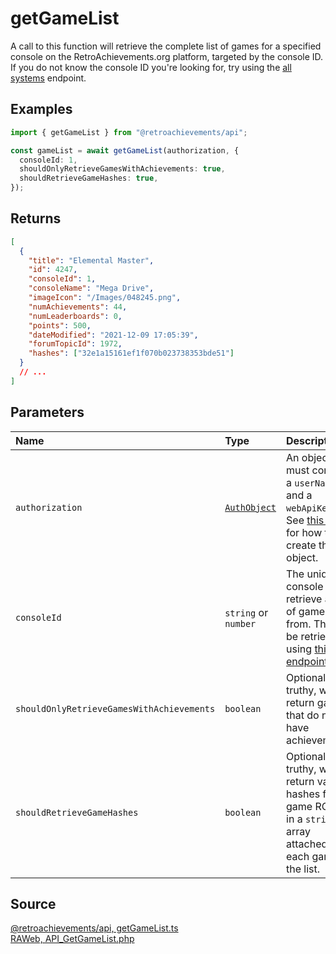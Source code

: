 # getGameList

A call to this function will retrieve the complete list of games for a specified console on the RetroAchievements.org platform, targeted by the console ID. If you do not know the console ID you're looking for, try using the [all systems](/v1/consoles/all-systems) endpoint.

## Examples

```ts
import { getGameList } from "@retroachievements/api";

const gameList = await getGameList(authorization, {
  consoleId: 1,
  shouldOnlyRetrieveGamesWithAchievements: true,
  shouldRetrieveGameHashes: true,
});
```

## Returns

```json
[
  {
    "title": "Elemental Master",
    "id": 4247,
    "consoleId": 1,
    "consoleName": "Mega Drive",
    "imageIcon": "/Images/048245.png",
    "numAchievements": 44,
    "numLeaderboards": 0,
    "points": 500,
    "dateModified": "2021-12-09 17:05:39",
    "forumTopicId": 1972,
    "hashes": ["32e1a15161ef1f070b023738353bde51"]
  }
  // ...
]
```

## Parameters

| Name                                      | Type                                        | Description                                                                                                                    |
| :---------------------------------------- | :------------------------------------------ | :----------------------------------------------------------------------------------------------------------------------------- |
| `authorization`                           | [`AuthObject`](/v1/data-models/auth-object) | An object that must contain a `userName` and a `webApiKey`. See [this page](/getting-started) for how to create this object.   |
| `consoleId`                               | `string` or `number`                        | The unique console ID to retrieve a list of games from. This can be retrieved using [this endpoint](/v1/consoles/all-systems). |
| `shouldOnlyRetrieveGamesWithAchievements` | `boolean`                                   | Optional. If truthy, will not return games that do not have achievements.                                                      |
| `shouldRetrieveGameHashes`                | `boolean`                                   | Optional. If truthy, will return valid hashes for game ROMs in a `string` array attached to each game in the list.             |

## Source

[@retroachievements/api, getGameList.ts](https://github.dev/RetroAchievements/api-js/blob/main/src/console/getGameList.ts)  
[RAWeb, API_GetGameList.php](https://github.dev/RetroAchievements/RAWeb/blob/master/public/API/API_GetGameList.php)
